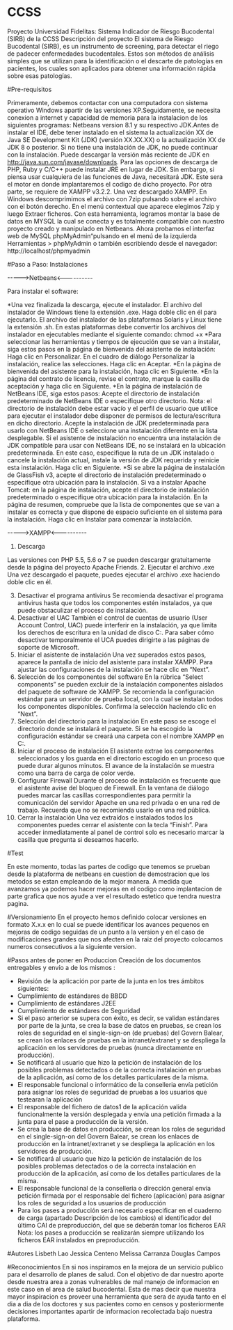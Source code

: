 # CCSS
Proyecto Universidad Fidelitas: Sistema Indicador de Riesgo Bucodental (SIRB) de la CCSS
Descripción del proyecto
El sistema de Riesgo Bucodental (SIRB), es un instrumento de screening, para detectar el riego de padecer enfermedades bucodentales. Estos son métodos de análisis simples que se utilizan para la identificación o el descarte de patologías en pacientes, los cuales son aplicados para obtener una información rápida sobre esas patologías.

#Pre-requisitos 

Primeramente, debemos contactar con una computadora con sistema  operativo Windows apartir de las versiones XP.Seguidamente, se necesita conexion a internet y capacidad de memoria para la instalacion de los siguientes programas:
Netbeans version 8.1 y su respectivo JDK.Antes de instalar el IDE, debe tener instalado en el sistema la actualización XX de Java SE Development Kit (JDK) (versión XX.XX.XX) o la actualización XX  de JDK 8 o posterior. Si no tiene una instalación de JDK, no puede continuar con la instalación. Puede descargar la versión más reciente de JDK en http://java.sun.com/javase/downloads.
Para las opciones de descarga de PHP, Ruby y C/C++ puede instalar JRE en lugar de JDK. Sin embargo, si piensa usar cualquiera de las funciones de Java, necesitará JDK. Este sera el motor en donde implantaremos el codigo de dicho proyecto. 
Por otra parte, se requiere de XAMPP v3.2.2. Una vez descargado XAMPP. En Windows descomprimimos el archivo con 7zip pulsando sobre el archivo con el botón derecho. En el menú contextual que aparece elegimos 7zip y luego Extraer ficheros.
Con esta herramienta, logramos montar la base de datos en MYSQL la cual se conecta y es totalmente compatible con nuestro proyecto creado y manipulado en Netbeans. Ahora probamos el interfaz web de MySQL phpMyAdmin“pulsando en el menú de la izquierda Herramientas > phpMyAdmin o también escribiendo desde el navegador: http://localhost/phpmyadmin

#Paso a Paso: Instalaciones 

----->Netbeans<----------

Para instalar el software:

*Una vez finalizada la descarga, ejecute el instalador.
        El archivo del instalador de Windows tiene la extensión .exe. Haga doble clic en él para ejecutarlo.
        El archivo del instalador de las plataformas Solaris y Linux tiene la extensión .sh. En estas plataformas debe convertir los archivos del instalador en ejecutables mediante el siguiente comando: chmod +x <nombre-archivo-instalador>
*Para seleccionar las herramientas y tiempos de ejecución que se van a instalar, siga estos pasos en la página de bienvenida del asistente de instalación:
        Haga clic en Personalizar.
        En el cuadro de diálogo Personalizar la instalación, realice las selecciones.
        Haga clic en Aceptar.
*En la página de bienvenida del asistente para la instalación, haga clic en Siguiente.
*En la página del contrato de licencia, revise el contrato, marque la casilla de aceptación y haga clic en Siguiente.
*En la página de instalación de NetBeans IDE, siga estos pasos:
        Acepte el directorio de instalación predeterminado de NetBeans IDE o especifique otro directorio. Nota: el directorio de instalación debe estar vacío y el perfil de usuario que utilice para ejecutar el instalador debe disponer de permisos de lectura/escritura en dicho directorio.
        Acepte la instalación de JDK predeterminada para usarlo con NetBeans IDE o seleccione una instalación diferente en la lista desplegable. Si el asistente de instalación no encuentra una instalación de JDK compatible para usar con NetBeans IDE, no se instalará en la ubicación predeterminada. En este caso, especifique la ruta de un JDK instalado o cancele la instalación actual, instale la versión de JDK requerida y reinicie esta instalación.
        Haga clic en Siguiente.
*Si se abre la página de instalación de GlassFish v3, acepte el directorio de instalación predeterminado o especifique otra ubicación para la instalación.
    Si va a instalar Apache Tomcat: en la página de instalación, acepte el directorio de instalación predeterminado o especifique otra ubicación para la instalación.
    En la página de resumen, compruebe que la lista de componentes que se van a instalar es correcta y que dispone de espacio suficiente en el sistema para la instalación.
    Haga clic en Instalar para comenzar la instalación.
  
  
----->XAMPP<----------

1. Descarga

Las versiones con PHP 5.5, 5.6 o 7 se pueden descargar gratuitamente desde la página del proyecto Apache Friends.
2. Ejecutar el archivo .exe
Una vez descargado el paquete, puedes ejecutar el archivo .exe haciendo doble clic en él.


3. Desactivar el programa antivirus
Se recomienda desactivar el programa antivirus hasta que todos los componentes estén instalados, ya que puede obstaculizar el proceso de instalación.
4. Desactivar el UAC
También el control de cuentas de usuario (User Account Control, UAC) puede interferir en la instalación, ya que limita los derechos de escritura en la unidad de disco C:\. Para saber cómo desactivar temporalmente el UCA puedes dirigirte a las páginas de soporte de Microsoft.
5. Iniciar el asistente de instalación
Una vez superados estos pasos, aparece la pantalla de inicio del asistente para instalar XAMPP. Para ajustar las configuraciones de la instalación se hace clic en “Next”.
6. Selección de los componentes del software
En la rúbrica “Select components” se pueden excluir de la instalación componentes aislados del paquete de software de XAMPP. Se recomienda la configuración estándar para un servidor de prueba local, con la cual se instalan todos los componentes disponibles. Confirma la selección haciendo clic en “Next”.
7. Selección del directorio para la instalación
En este paso se escoge el directorio donde se instalará el paquete. Si se ha escogido la configuración estándar se creará una carpeta con el nombre XAMPP en C:\.
8. Iniciar el proceso de instalación
El asistente extrae los componentes seleccionados y los guarda en el directorio escogido en un proceso que puede durar algunos minutos. El avance de la instalación se muestra como una barra de carga de color verde.
9. Configurar Firewall
Durante el proceso de instalación es frecuente que el asistente avise del bloqueo de Firewall. En la ventana de diálogo puedes marcar las casillas correspondientes para permitir la comunicación del servidor Apache en una red privada o en una red de trabajo. Recuerda que no se recomienda usarlo en una red pública.
10. Cerrar la instalación
Una vez extraídos e instalados todos los componentes puedes cerrar el asistente con la tecla “Finish”. Para acceder inmediatamente al panel de control solo es necesario marcar la casilla que pregunta si deseamos hacerlo.

#Test

En este momento, todas las partes de codigo que tenemos se prueban desde la plataforma de netbeans en cuestion de demostracion que los metodos se estan empleando de la mejor manera. A medida que avanzamos ya podemos hacer mejoras en el codigo como implantacion de parte grafica que nos ayude a ver el resultado estetico que tendra nuestra pagina. 

#Versionamiento 
En el proyecto hemos definido colocar versiones en formato X.x.x en lo cual se puede identificar los avances pequenos en mejoras de codigo  seguidas de un punto a la version y en el caso de modificaciones grandes que nos afecten en la raiz del proyecto colocamos numeros consecutivos a la siguiente version. 

#Pasos antes de poner en Produccion
Creación de los documentos entregables y envío a de los mismos :
* Revisión de la aplicación por parte de la junta en los tres ámbitos siguientes:
* Cumplimiento de estándares de BBDD
* Cumplimiento de estándares J2EE
* Cumplimiento de estándares de Seguridad
* Si el paso anterior se supera con éxito, es decir, se validan estándares por parte de la
junta, se crea la base de datos en pruebas, se crean los roles de seguridad en el
single-sign-on (de pruebas) del Govern Balear, se crean los enlaces de pruebas en la
intranet/extranet y se despliega la aplicación en los servidores de pruebas (nunca
directamente en producción).
* Se notificará al usuario que hizo la petición de instalación de los posibles problemas
detectados o de la correcta instalación en pruebas de la aplicación, así como de los
detalles particulares de la misma.
* El responsable funcional o informático de la conselleria envía petición para asignar los
roles de seguridad de pruebas a los usuarios que testearan la aplicación
* El responsable del fichero de datos1 de la aplicación valida funcionalmente la versión
desplegada y envía una petición firmada a la junta para el pase a producción de la
versión.
* Se crea la base de datos en producción, se crean los roles de seguridad en el
single-sign-on del Govern Balear, se crean los enlaces de producción en la
intranet/extranet y se despliega la aplicación en los servidores de producción.
* Se notificará al usuario que hizo la petición de instalación de los posibles problemas
detectados o de la correcta instalación en producción de la aplicación, así como de los
detalles particulares de la misma.
* El responsable funcional de la conselleria o dirección general envía petición firmada por
el responsable del fichero (aplicación) para asignar los roles de seguridad a los usuarios
de producción
* Para los pases a producción será necesario especificar en el cuaderno de carga (apartado
Descripción de los cambios) el identificador del último CAI de preproducción, del que se
deberán tomar los ficheros EAR Nota: los pases a producción se realizarán siempre utilizando los
ficheros EAR instalados en preproducción.

#Autores
Lisbeth Lao 
Jessica Centeno
Melissa Carranza 
Douglas Campos

#Reconocimientos
En si nos inspiramos en la mejora de un servicio publico para el desarrollo de planes de salud. Con el objetivo de dar nuestro aporte desde nuestra area a zonas vulnerables de mal manejo de informacion en este caso en el area de salud bucodental. Esta de mas decir que nuestra mayor inspiracion es proveer una herramienta que sera de ayuda tanto en el dia a dia de los doctores y sus pacientes como en censos y posteriormente decisiones importantes apartir de informacion recolectada bajo nuestra plataforma. 
